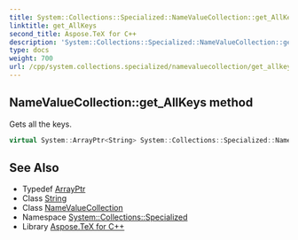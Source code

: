 ```yaml
---
title: System::Collections::Specialized::NameValueCollection::get_AllKeys method
linktitle: get_AllKeys
second_title: Aspose.TeX for C++
description: 'System::Collections::Specialized::NameValueCollection::get_AllKeys method. Gets all the keys in C++.'
type: docs
weight: 700
url: /cpp/system.collections.specialized/namevaluecollection/get_allkeys/
---
```

## NameValueCollection::get_AllKeys method


Gets all the keys.

```cpp
virtual System::ArrayPtr<String> System::Collections::Specialized::NameValueCollection::get_AllKeys()
```

## See Also

* Typedef [ArrayPtr](../../../system/arrayptr/)
* Class [String](../../../system/string/)
* Class [NameValueCollection](../)
* Namespace [System::Collections::Specialized](../../)
* Library [Aspose.TeX for C++](../../../)
